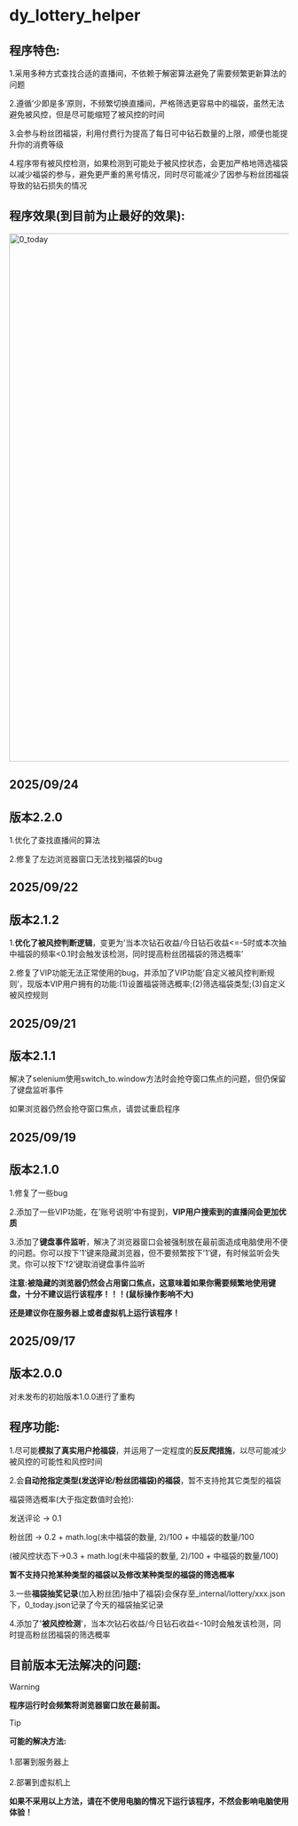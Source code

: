 # dy_lottery_helper
## 程序特色:
1.采用多种方式查找合适的直播间，不依赖于解密算法避免了需要频繁更新算法的问题

2.遵循’少即是多’原则，不频繁切换直播间，严格筛选更容易中的福袋，虽然无法避免被风控，但是尽可能缩短了被风控的时间

3.会参与粉丝团福袋，利用付费行为提高了每日可中钻石数量的上限，顺便也能提升你的消费等级

4.程序带有被风控检测，如果检测到可能处于被风控状态，会更加严格地筛选福袋以减少福袋的参与，避免更严重的黑号情况，同时尽可能减少了因参与粉丝团福袋导致的钻石损失的情况
## 程序效果(到目前为止最好的效果):
<img width="1318" height="952" alt="0_today" src="https://github.com/user-attachments/assets/c8c9d73a-c922-46b9-bb05-f1bca8e19370" />

## 2025/09/24
## 版本2.2.0
1.优化了查找直播间的算法

2.修复了左边浏览器窗口无法找到福袋的bug

## 2025/09/22
## 版本2.1.2
1.**优化了被风控判断逻辑**，变更为’当本次钻石收益/今日钻石收益<=-5时或本次抽中福袋的频率<0.1时会触发该检测，同时提高粉丝团福袋的筛选概率’

2.修复了VIP功能无法正常使用的bug，并添加了VIP功能’自定义被风控判断规则’，现版本VIP用户拥有的功能:(1)设置福袋筛选概率;(2)筛选福袋类型;(3)自定义被风控规则

## 2025/09/21
## 版本2.1.1
解决了selenium使用switch_to.window方法时会抢夺窗口焦点的问题，但仍保留了键盘监听事件

如果浏览器仍然会抢夺窗口焦点，请尝试重启程序

## 2025/09/19
## 版本2.1.0
1.修复了一些bug

2.添加了一些VIP功能，在’账号说明’中有提到，**VIP用户搜索到的直播间会更加优质**

3.添加了**键盘事件监听**，解决了浏览器窗口会被强制放在最前面造成电脑使用不便的问题。你可以按下’1’键来隐藏浏览器，但不要频繁按下’1’键，有时候监听会失灵。你可以按下’f2’键取消键盘事件监听

**注意:被隐藏的浏览器仍然会占用窗口焦点，这意味着如果你需要频繁地使用键盘，十分不建议运行该程序！！！(鼠标操作影响不大)**

**还是建议你在服务器上或者虚拟机上运行该程序！**

## 2025/09/17
## 版本2.0.0
对未发布的初始版本1.0.0进行了重构

## 程序功能:

1.尽可能**模拟了真实用户抢福袋**，并运用了一定程度的**反反爬措施**，以尽可能减少被风控的可能性和风控时间

2.会**自动抢指定类型(发送评论/粉丝团福袋)的福袋**，暂不支持抢其它类型的福袋

福袋筛选概率(大于指定数值时会抢):

发送评论 -> 0.1

粉丝团 -> 0.2 + math.log(未中福袋的数量, 2)/100 + 中福袋的数量/100 

(被风控状态下->0.3 + math.log(未中福袋的数量, 2)/100 + 中福袋的数量/100)

**暂不支持只抢某种类型的福袋以及修改某种类型的福袋的筛选概率**

3.一些**福袋抽奖记录**(加入粉丝团/抽中了福袋)会保存至_internal/lottery/xxx.json下，0_today.json记录了今天的福袋抽奖记录

4.添加了'**被风控检测**'，当本次钻石收益/今日钻石收益<-10时会触发该检测，同时提高粉丝团福袋的筛选概率

## 目前版本无法解决的问题:
> [!WARNING]
> **程序运行时会频繁将浏览器窗口放在最前面。**

> [!TIP]
> **可能的解决方法:**\
> \
> 1.部署到服务器上\
> \
> 2.部署到虚拟机上

**如果不采用以上方法，请在不使用电脑的情况下运行该程序，不然会影响电脑使用体验！**

